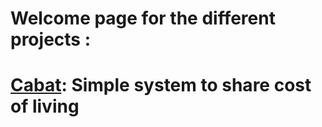 # Welcome page for the different projects : 

# [Cabat](https://lipefree.github.io/Cabat): Simple system to share cost of living 

